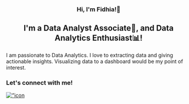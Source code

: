 
<h3 align="center">
  Hi, I'm Fidhia!🙌
</h3>
<h2 align="center">
  I'm a Data Analyst Associate🔰, and Data Analytics Enthusiast📊!
</h2>
<p>
  I am passionate to Data Analytics. I love to extracting data and giving actionable insights. Visualizing data to a dashboard would be my point of interest.
</p>
<h3>
  Let's connect with me!
</h3>
<a href=”https://www.linkedin.com/in/fidhiaaka/"><img align=”left” src=”https://www.google.com/url?sa=i&url=https%3A%2F%2Fwww.vecteezy.com%2Fpng%2F18930587-linkedin-logo-png-linkedin-icon-transparent-png&psig=AOvVaw1mC096anNB8k9yS-Now6o5&ust=1697864284887000&source=images&cd=vfe&ved=0CBEQjRxqFwoTCIisrL7rg4IDFQAAAAAdAAAAABAE" alt=”icon | LinkedIn” width=”21px”/></a>
